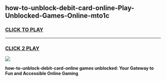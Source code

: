 
## how-to-unblock-debit-card-online-Play-Unblocked-Games-Online-mto1c
<h3>
<a href="https://premium76.site?title=how-to-unblock-debit-card-online&ref=25A">CLICK TO PLAY</a></h3>
<hr>

<h3>
<a href="https://premium76.site?title=how-to-unblock-debit-card-online&ref=25A">CLICK 2 PLAY</a>
  
</h3>

<a href="https://premium76.site?title=how-to-unblock-debit-card-online&ref=25A"><img src="https://clearcache.store/games.png"></a>


**how-to-unblock-debit-card-online games unblocked: Your Gateway to Fun and Accessible Online Gaming**
